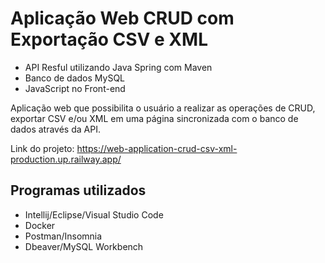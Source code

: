 # Aplicação Web CRUD com Exportação CSV e XML
* API Resful utilizando Java Spring com Maven
* Banco de dados MySQL
* JavaScript no Front-end

Aplicação web que possibilita o usuário a realizar as operações de CRUD, exportar CSV e/ou XML em uma página sincronizada com o banco de dados através da API.  

Link do projeto: https://web-application-crud-csv-xml-production.up.railway.app/

## Programas utilizados
* Intellij/Eclipse/Visual Studio Code
* Docker
* Postman/Insomnia
* Dbeaver/MySQL Workbench
